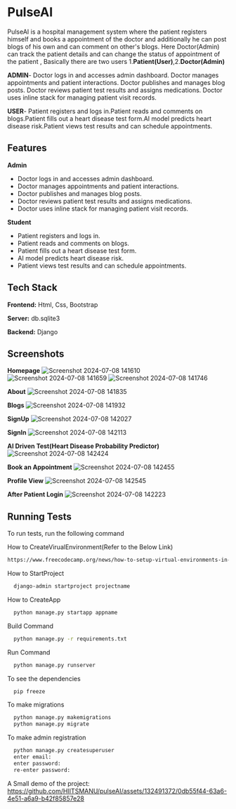 
# PulseAI

PulseAI is a hospital management system where the patient registers himself and books a appointment of the doctor and additionally he can post blogs of his own and can comment on other's blogs. Here Doctor(Admin) can track the patient details and can change the status of appointment of the patient 
, Basically there are two users 1.**Patient(User)**,2.**Doctor(Admin)** 

**ADMIN**- Doctor logs in and accesses admin dashboard.
Doctor manages appointments and patient interactions.
Doctor publishes and manages blog posts.
Doctor reviews patient test results and assigns medications.
Doctor uses inline stack for managing patient visit records.

**USER**- Patient registers and logs in.Patient reads and comments on blogs.Patient fills out a heart disease test form.AI model predicts heart disease risk.Patient views test results and can schedule appointments.

## Features

**Admin**
- Doctor logs in and accesses admin dashboard.
- Doctor manages appointments and patient interactions.
- Doctor publishes and manages blog posts.
- Doctor reviews patient test results and assigns medications.
- Doctor uses inline stack for managing patient visit records.

**Student**
- Patient registers and logs in.
- Patient reads and comments on blogs.
- Patient fills out a heart disease test form.
- AI model predicts heart disease risk.
- Patient views test results and can schedule appointments.


## Tech Stack

**Frontend:** Html, Css, Bootstrap 

**Server:** db.sqlite3 

**Backend:** Django


## Screenshots

**Homepage**
![Screenshot 2024-07-08 141610](https://github.com/HIITSMANU/pulseAI/assets/132491372/71f491ec-5b65-4c73-8730-570d5a4f7ac2)
![Screenshot 2024-07-08 141659](https://github.com/HIITSMANU/pulseAI/assets/132491372/e0227ddf-a103-4c18-82ad-d840ef7de112)
![Screenshot 2024-07-08 141746](https://github.com/HIITSMANU/pulseAI/assets/132491372/0777e3c1-9175-47d8-b8a5-205119c1ade5)

**About**
![Screenshot 2024-07-08 141835](https://github.com/HIITSMANU/pulseAI/assets/132491372/68753b09-7dc0-46ec-b32a-fb4d1836123d)

**Blogs**
![Screenshot 2024-07-08 141932](https://github.com/HIITSMANU/pulseAI/assets/132491372/6a20b9dc-416c-4337-b35c-4097ed229322)

**SignUp**
![Screenshot 2024-07-08 142027](https://github.com/HIITSMANU/pulseAI/assets/132491372/6346e8cb-616b-4932-9bb2-840330ea68f9)

**SignIn**
![Screenshot 2024-07-08 142113](https://github.com/HIITSMANU/pulseAI/assets/132491372/ffd1f1b0-b541-4e7a-8150-3067a5b859ff)

**AI Driven Test(Heart Disease Probability Predictor)**
![Screenshot 2024-07-08 142424](https://github.com/HIITSMANU/pulseAI/assets/132491372/74820a52-5cda-49ff-b75d-19f16d0a6834)

**Book an Appointment**
![Screenshot 2024-07-08 142455](https://github.com/HIITSMANU/pulseAI/assets/132491372/8a2b16ee-5338-4973-a2a9-f02244c63d0a)

**Profile View**
![Screenshot 2024-07-08 142545](https://github.com/HIITSMANU/pulseAI/assets/132491372/af788978-fc38-470c-aebd-269dc681791d)

**After Patient Login**
![Screenshot 2024-07-08 142223](https://github.com/HIITSMANU/pulseAI/assets/132491372/068c57e2-5f8e-4420-a79b-76268868bc24)



## Running Tests

To run tests, run the following command

How to CreateVirualEnvironment(Refer to the Below Link)
```bash
https://www.freecodecamp.org/news/how-to-setup-virtual-environments-in-python/
```

How to StartProject 
```bash
  django-admin startproject projectname
```
How to CreateApp
```bash
  python manage.py startapp appname
```

Build Command 
```bash
  python manage.py -r requirements.txt
```

Run Command
```bash
  python manage.py runserver
```

To see the dependencies
```bash
  pip freeze
```

To make migrations
```bash
  python manage.py makemigrations
  python manage.py migrate
```

To make admin registration
```bash
  python manage.py createsuperuser
  enter email:
  enter password:
  re-enter password:
```

A Small demo of the project:
https://github.com/HIITSMANU/pulseAI/assets/132491372/0db55f44-63a6-4e51-a6a9-b42f85857e28




